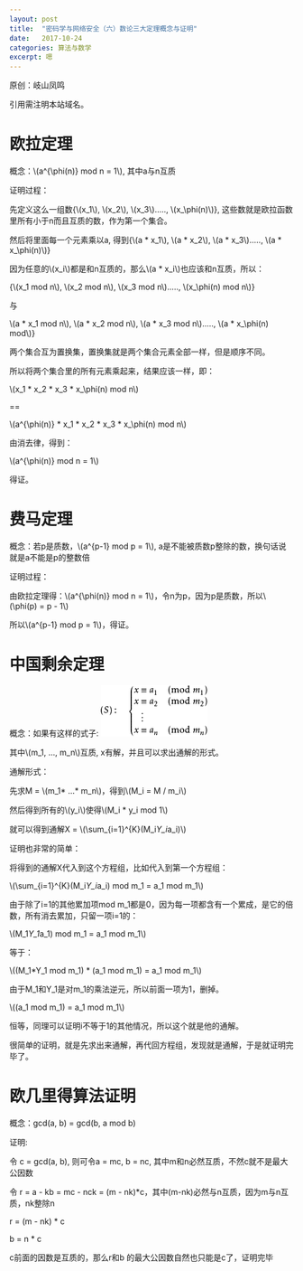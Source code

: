 ```yaml
---
layout: post
title:  "密码学与网络安全（六）数论三大定理概念与证明"
date:   2017-10-24
categories: 算法与数学
excerpt: 嗯
---
```

<script src="https://cdnjs.cloudflare.com/ajax/libs/mathjax/2.7.1/MathJax.js?config=default" id=""></script>

原创：岐山凤鸣

引用需注明本站域名。

# 欧拉定理

概念：\\(a^{\phi(n)} mod n = 1\\), 其中a与n互质

证明过程：

先定义这么一组数{\\(x_1\\), \\(x_2\\), \\(x_3\\)....., \\(x_\phi(n)\\)}, 这些数就是欧拉函数里所有小于n而且互质的数，作为第一个集合。

然后将里面每一个元素乘以a, 得到{\\(a * x_1\\), \\(a * x_2\\), \\(a * x_3\\)....., \\(a * x_\phi(n)\\)}

因为任意的\\(x_i\\)都是和n互质的，那么\\(a * x_i\\)也应该和n互质，所以：

{\\(x_1 mod n\\), \\(x_2 mod n\\), \\(x_3 mod n\\)....., \\(x_\phi(n) mod n\\)}

与

\\(a * x_1 mod n\\), \\(a * x_2 mod n\\), \\(a * x_3 mod n\\)....., \\(a * x_\phi(n) mod\\)}

两个集合互为置换集，置换集就是两个集合元素全部一样，但是顺序不同。

所以将两个集合里的所有元素乘起来，结果应该一样，即：

\\(x_1 * x_2 * x_3 * x_\phi(n) mod n\\)

==

\\(a^{\phi(n)} * x_1 * x_2 * x_3 * x_\phi(n) mod n\\)

由消去律，得到：

\\(a^{\phi(n)} mod n = 1\\)

得证。


# 费马定理

概念：若p是质数，\\(a^{p-1} mod p = 1\\), a是不能被质数p整除的数，换句话说就是a不能是p的整数倍

证明过程：

由欧拉定理得：\\(a^{\phi(n)} mod n = 1\\)，令n为p，因为p是质数，所以\\(\phi(p) = p - 1\\)

所以\\(a^{p-1} mod p = 1\\)，得证。

# 中国剩余定理

概念：如果有这样的式子: ![image](/img/chineseRemain.png)

其中\\(m_1, ..., m_n\\)互质, x有解，并且可以求出通解的形式。

通解形式：

先求M = \\(m_1* ...* m_n\\)，得到\\(M_i = M / m_i\\)

然后得到所有的\\(y_i\\)使得\\(M_i * y_i mod 1\\)

就可以得到通解X = \\(\sum_{i=1}^{K}(M_i*Y_i*a_i)\\)


证明也非常的简单：

将得到的通解X代入到这个方程组，比如代入到第一个方程组：

\\(\sum_{i=1}^{K}(M_i*Y_i*a_i) mod m_1 = a_1 mod m_1\\)

由于除了i=1的其他累加项mod m_1都是0，因为每一项都含有一个累成，是它的倍数，所有消去累加，只留一项i=1的：

\\(M_1*Y_1*a_1) mod m_1 = a_1 mod m_1\\)

等于：

\\((M_1*Y_1 mod m_1) * (a_1 mod m_1) = a_1 mod m_1\\)

由于M_1和Y_1是对m_1的乘法逆元，所以前面一项为1，删掉。

\\((a_1 mod m_1) = a_1 mod m_1\\)

恒等，同理可以证明i不等于1的其他情况，所以这个就是他的通解。

很简单的证明，就是先求出来通解，再代回方程组，发现就是通解，于是就证明完毕了。

# 欧几里得算法证明

概念：gcd(a, b) = gcd(b, a mod b)

证明:

令 c = gcd(a, b), 则可令a = mc, b = nc, 其中m和n必然互质，不然c就不是最大公因数

令 r = a - kb = mc - nck = (m - nk)*c，其中(m-nk)必然与n互质，因为m与n互质，nk整除n

r = (m - nk) * c

b = n        * c

c前面的因数是互质的，那么r和b 的最大公因数自然也只能是c了，证明完毕




